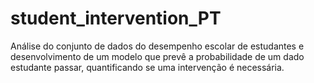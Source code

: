 # student_intervention_PT
Análise do conjunto de dados do desempenho escolar de estudantes e desenvolvimento de  um modelo que prevê a probabilidade de um dado estudante passar, quantificando se uma intervenção é necessária.
